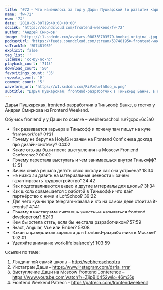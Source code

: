 ```yaml
---
title: "#72 – Что изменилось за год у Дарьи Пушкарской (о развитии карьеры, школе фронтенда и выступлениях)"
name: 'fw-72'
num: '72'
date: '2018-09-30T19:40:08+00:00'
scLink: 'https://soundcloud.com/frontend-weekend/fw-72'
author: 'Андрей Смирнов'
image: 'https://i1.sndcdn.com/avatars-000358703579-bnobxj-original.jpg'
podcastUrl: 'https://feeds.soundcloud.com/stream/507481950-frontend-weekend-fw-72.m4a'
scTrackId: '507481950'
explicit: false
tag_list: ''
license: 'cc-by-nc-nd'
playback_count: '7113'
download_count: '50'
favoritings_count: '85'
reposts_count: '9'
comment_count: '5'
waveform_url: 'https://w1.sndcdn.com/RiVzdUwfh0oo_m.png'
subtitle: "Дарья Пушкарская, frontend-разработчик в Тинькофф Банке, в гостях у Андрея Смирнова из Frontend Weekend. "
---
```

Дарья Пушкарская, frontend-разработчик в Тинькофф Банке, в гостях у Андрея Смирнова из Frontend Weekend. 

Обучись frontend'у у Даши по ссылке – webheroschool.ru/?gcpc=6c5a0

- Как развивается карьера в Тинькофф и почему там пишут на куче framework’ов? <timecode sec="81">01:21</timecode>
- Почему не берут на HolyJS и зачем на Frontend Conf снова доклад про дизайн-систему? <timecode sec="242">04:02</timecode>
- Какие отзывы были после выступления на Moscow Frontend Conference? <timecode sec="542">09:02</timecode>
- Почему перестала выступать и чем занимаешься внутри Тинькофф? <timecode sec="831">13:51</timecode>
- Зачем снова решила делать свою школу и как она устроена? <timecode sec="1114">18:34</timecode>
- Не низко ли давить на материальные ценности и зачем гарантировать трудоустройство? <timecode sec="1482">24:42</timecode>
- Как подготавливаются видео и другие материалы для школы? <timecode sec="1894">31:34</timecode>
- Как школа совмещается с работой в Тинькофф и что даёт партнёрство с ними и LoftSchool? <timecode sec="2362">39:22</timecode>
- Для чего нужны три telegram-канала и кто на самом деле стоит за it-events? <timecode sec="2861">47:41</timecode>
- Почему в инстаграме считаешь уместным называться frontend developer’ом? <timecode sec="3133">52:13</timecode>
- Кем бы хотела стать, если бы не стала разработчиком? <timecode sec="3479">57:59</timecode>
- React, Angular, Vue или Ember? <timecode sec="3548">59:08</timecode>
- Какая справедливая зарплата для frontend-разработчика в Москве? <timecode sec="3721">1:02:01</timecode>
- Уделяйте внимание work-life balance’у! <timecode sec="3839">1:03:59</timecode>

Ссылки по теме:
1) Лэндинг той самой школы – http://webheroschool.ru
2) Инстаграм Даши – https://www.instagram.com/daria_rrraf
3) Выступление Даши на Moscow Frontend Conference – https://www.youtube.com/watch?v=ZijpBIO452w&t=46m35s
4) Frontend Weekend Patreon – https://patreon.com/frontendweekend